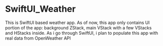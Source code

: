 # SwiftUI_Weather
This is SwiftUI based weather app. As of now, this app only contains UI portion of the app: background ZStack, main VStack with a few VStacks and HStacks inside. As i go through SwiftUI, i plan to populate this app with real data from OpenWeather API
